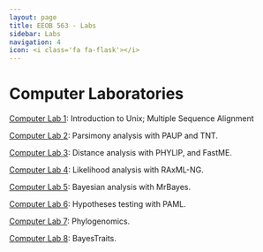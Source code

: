 ```yaml
---
layout: page
title: EEOB 563 - Labs
sidebar: Labs
navigation: 4
icon: <i class='fa fa-flask'></i>
---
```


# Computer Laboratories

[Computer Lab 1](https://isu-molphyl.github.io/EEOB563/computer_labs/lab1): Introduction to Unix; Multiple Sequence Alignment

[Computer Lab 2](https://isu-molphyl.github.io/EEOB563/computer_labs/lab2): Parsimony analysis with PAUP and TNT.

[Computer Lab 3](https://isu-molphyl.github.io/EEOB563/computer_labs/lab3): Distance analysis with PHYLIP, and FastME.

[Computer Lab 4](https://isu-molphyl.github.io/EEOB563/computer_labs/lab4): Likelihood analysis with RAxML-NG.

[Computer Lab 5](https://isu-molphyl.github.io/EEOB563/computer_labs/lab5): Bayesian analysis with MrBayes.

[Computer Lab 6](https://isu-molphyl.github.io/EEOB563/computer_labs/lab6): Hypotheses testing with PAML.

[Computer Lab 7](https://isu-molphyl.github.io/EEOB563/computer_labs/lab7): Phylogenomics.

[Computer Lab 8](https://isu-molphyl.github.io/EEOB563/computer_labs/lab8): BayesTraits.
